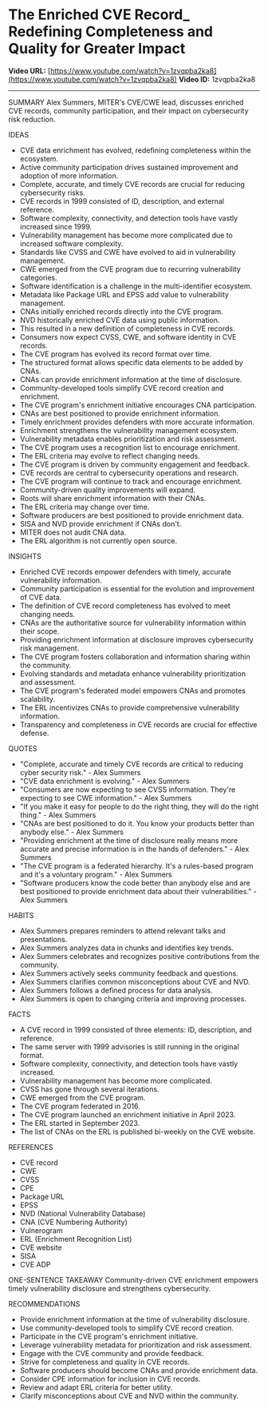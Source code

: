 # The Enriched CVE Record_ Redefining Completeness and Quality for Greater Impact

**Video URL:** [https://www.youtube.com/watch?v=1zvqpba2ka8](https://www.youtube.com/watch?v=1zvqpba2ka8)
**Video ID:** 1zvqpba2ka8

---

SUMMARY
Alex Summers, MITER's CVE/CWE lead, discusses enriched CVE records, community participation, and their impact on cybersecurity risk reduction.

IDEAS
* CVE data enrichment has evolved, redefining completeness within the ecosystem.
* Active community participation drives sustained improvement and adoption of more information.
* Complete, accurate, and timely CVE records are crucial for reducing cybersecurity risks.
* CVE records in 1999 consisted of ID, description, and external reference.
* Software complexity, connectivity, and detection tools have vastly increased since 1999.
* Vulnerability management has become more complicated due to increased software complexity.
* Standards like CVSS and CWE have evolved to aid in vulnerability management.
* CWE emerged from the CVE program due to recurring vulnerability categories.
* Software identification is a challenge in the multi-identifier ecosystem.
* Metadata like Package URL and EPSS add value to vulnerability management.
* CNAs initially enriched records directly into the CVE program.
* NVD historically enriched CVE data using public information.
* This resulted in a new definition of completeness in CVE records.
* Consumers now expect CVSS, CWE, and software identity in CVE records.
* The CVE program has evolved its record format over time.
* The structured format allows specific data elements to be added by CNAs.
* CNAs can provide enrichment information at the time of disclosure.
* Community-developed tools simplify CVE record creation and enrichment.
* The CVE program's enrichment initiative encourages CNA participation.
* CNAs are best positioned to provide enrichment information.
* Timely enrichment provides defenders with more accurate information.
* Enrichment strengthens the vulnerability management ecosystem.
* Vulnerability metadata enables prioritization and risk assessment.
* The CVE program uses a recognition list to encourage enrichment.
* The ERL criteria may evolve to reflect changing needs.
* The CVE program is driven by community engagement and feedback.
* CVE records are central to cybersecurity operations and research.
* The CVE program will continue to track and encourage enrichment.
* Community-driven quality improvements will expand.
* Roots will share enrichment information with their CNAs.
* The ERL criteria may change over time.
* Software producers are best positioned to provide enrichment data.
* SISA and NVD provide enrichment if CNAs don't.
* MITER does not audit CNA data.
* The ERL algorithm is not currently open source.

INSIGHTS
* Enriched CVE records empower defenders with timely, accurate vulnerability information.
* Community participation is essential for the evolution and improvement of CVE data.
* The definition of CVE record completeness has evolved to meet changing needs.
* CNAs are the authoritative source for vulnerability information within their scope.
* Providing enrichment information at disclosure improves cybersecurity risk management.
* The CVE program fosters collaboration and information sharing within the community.
* Evolving standards and metadata enhance vulnerability prioritization and assessment.
* The CVE program's federated model empowers CNAs and promotes scalability.
* The ERL incentivizes CNAs to provide comprehensive vulnerability information.
* Transparency and completeness in CVE records are crucial for effective defense.

QUOTES
* "Complete, accurate and timely CVE records are critical to reducing cyber security risk." - Alex Summers
* "CVE data enrichment is evolving." - Alex Summers
* "Consumers are now expecting to see CVSS information. They're expecting to see CWE information." - Alex Summers
* "If you make it easy for people to do the right thing, they will do the right thing." - Alex Summers
* "CNAs are best positioned to do it. You know your products better than anybody else." - Alex Summers
* "Providing enrichment at the time of disclosure really means more accurate and precise information is in the hands of defenders." - Alex Summers
* "The CVE program is a federated hierarchy. It's a rules-based program and it's a voluntary program." - Alex Summers
* "Software producers know the code better than anybody else and are best positioned to provide enrichment data about their vulnerabilities." - Alex Summers

HABITS
* Alex Summers prepares reminders to attend relevant talks and presentations.
* Alex Summers analyzes data in chunks and identifies key trends.
* Alex Summers celebrates and recognizes positive contributions from the community.
* Alex Summers actively seeks community feedback and questions.
* Alex Summers clarifies common misconceptions about CVE and NVD.
* Alex Summers follows a defined process for data analysis.
* Alex Summers is open to changing criteria and improving processes.

FACTS
* A CVE record in 1999 consisted of three elements: ID, description, and reference.
* The same server with 1999 advisories is still running in the original format.
* Software complexity, connectivity, and detection tools have vastly increased.
* Vulnerability management has become more complicated.
* CVSS has gone through several iterations.
* CWE emerged from the CVE program.
* The CVE program federated in 2016.
* The CVE program launched an enrichment initiative in April 2023.
* The ERL started in September 2023.
* The list of CNAs on the ERL is published bi-weekly on the CVE website.

REFERENCES
* CVE record
* CWE
* CVSS
* CPE
* Package URL
* EPSS
* NVD (National Vulnerability Database)
* CNA (CVE Numbering Authority)
* Vulnerogram
* ERL (Enrichment Recognition List)
* CVE website
* SISA
* CVE ADP

ONE-SENTENCE TAKEAWAY
Community-driven CVE enrichment empowers timely vulnerability disclosure and strengthens cybersecurity.

RECOMMENDATIONS
* Provide enrichment information at the time of vulnerability disclosure.
* Use community-developed tools to simplify CVE record creation.
* Participate in the CVE program's enrichment initiative.
* Leverage vulnerability metadata for prioritization and risk assessment.
* Engage with the CVE community and provide feedback.
* Strive for completeness and quality in CVE records.
* Software producers should become CNAs and provide enrichment data.
* Consider CPE information for inclusion in CVE records.
* Review and adapt ERL criteria for better utility.
* Clarify misconceptions about CVE and NVD within the community.
